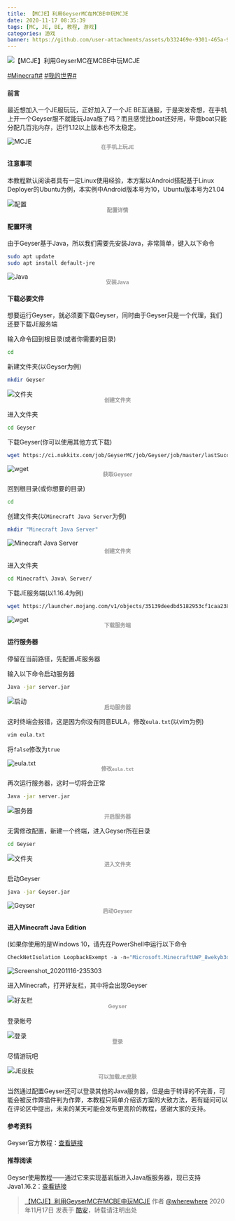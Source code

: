 ```yaml
---
title: 【MCJE】利用GeyserMC在MCBE中玩MCJE
date: 2020-11-17 08:35:39
tags: [MC, JE, BE, 教程, 游戏]
categories: 游戏
banner: https://github.com/user-attachments/assets/b332469e-9301-465a-91fd-fb589cb147f0
---
```

![【MCJE】利用GeyserMC在MCBE中玩MCJE](https://github.com/user-attachments/assets/b332469e-9301-465a-91fd-fb589cb147f0)

[#Minecraft#](https://www.coolapk.com/t/Minecraft) [#我的世界#](https://www.coolapk.com/t/我的世界)

#### 前言

最近想加入一个JE服玩玩，正好加入了一个JE BE互通服，于是突发奇想，在手机上开一个Geyser服不就能玩Java版了吗？而且感觉比boat还好用，毕竟boat只能分配几百兆内存，运行1.12以上版本也不太稳定。

![MCJE](https://github.com/user-attachments/assets/1bf88ec1-00a1-4688-9478-f301bb5ac8ea)
<figcaption class="figure">在手机上玩JE</figcaption>

#### 注意事项

本教程默认阅读者具有一定Linux使用经验，本方案以Android搭配基于Linux Deployer的Ubuntu为例，本实例中Android版本号为10，Ubuntu版本号为21.04

![配置](https://github.com/user-attachments/assets/a6a318f4-2b5b-418a-8468-2ffcef4423a2)
<figcaption class="figure">配置详情</figcaption>

#### 配置环境

<style>
  figcaption.figure {
    color: #999;
    font-size: 0.875em;
    font-weight: bold;
    line-height: 1;
    margin: 5px auto 15px;
    text-align: center;
  }

  p+figcaption.figure,
  p+div.code-line+.figure {
    margin: -15px auto 15px;
  }

  @media (max-width: 567px) {
    .post-body p+figcaption.figure {
      margin: -5px auto 15px;
    }
  }
</style>
<!--more-->

由于Geyser基于Java，所以我们需要先安装Java，非常简单，键入以下命令

```sh
sudo apt update
sudo apt install default-jre
```

![Java](https://github.com/user-attachments/assets/86a169aa-c2a8-43f4-84e4-c8dea21406c1)
<figcaption class="figure">安装Java</figcaption>

#### 下载必要文件

想要运行Geyser，就必须要下载Geyser，同时由于Geyser只是一个代理，我们还要下载JE服务端

输入命令回到根目录(或者你需要的目录)

```sh
cd
```

新建文件夹(以Geyser为例)

```sh
mkdir Geyser
```

![文件夹](https://github.com/user-attachments/assets/486f65d0-48d2-4a0b-87d2-a71d2341806d)
<figcaption class="figure">创建文件夹</figcaption>

进入文件夹

```sh
cd Geyser
```

下载Geyser(你可以使用其他方式下载)

```sh
wget https://ci.nukkitx.com/job/GeyserMC/job/Geyser/job/master/lastSuccessfulBuild/artifact/bootstrap/standalone/target/Geyser.jar
```

![wget](https://github.com/user-attachments/assets/5ce3f54c-5231-4da1-a4fc-267567e6a930)
<figcaption class="figure">获取Geyser</figcaption>

回到根目录(或你想要的目录)

```sh
cd
```

创建文件夹(以`Minecraft Java Server`为例)

```sh
mkdir "Minecraft Java Server"
```

<img src="https://github.com/user-attachments/assets/664bee3e-0371-45ba-b7ef-3997faa6c7a7" alt="Minecraft Java Server" />
<figcaption class="figure">创建文件夹</figcaption>

进入文件夹

```sh
cd Minecraft\ Java\ Server/
```

下载JE服务端(以1.16.4为例)

```sh
wget https://launcher.mojang.com/v1/objects/35139deedbd5182953cf1caa23835da59ca3d7cd/server.jar
```

![wget](https://github.com/user-attachments/assets/c5b6bdfd-6637-4437-a54c-d9805d837af2)
<figcaption class="figure">下载服务端</figcaption>

#### 运行服务器

停留在当前路径，先配置JE服务器

输入以下命令启动服务器

```sh
Java -jar server.jar
```

![启动](https://github.com/user-attachments/assets/2759f591-8265-4603-9c48-d8aae6a82278)
<figcaption class="figure">启动服务器</figcaption>

这时终端会报错，这是因为你没有同意EULA，修改`eula.txt`(以vim为例)

```sh
vim eula.txt
```

将`false`修改为`true`

![eula.txt](https://github.com/user-attachments/assets/dd6e3897-aa47-4e95-97cf-6dfcdf1c041a)
<figcaption class="figure">修改<code>eula.txt</code></figcaption>

再次运行服务器，这时一切将会正常

```sh
Java -jar server.jar
```

![服务器](https://github.com/user-attachments/assets/75ce4e2f-548e-4346-b0f6-43b3afa023c4)
<figcaption class="figure">开启服务器</figcaption>

无需修改配置，新建一个终端，进入Geyser所在目录

```sh
cd Geyser
```

![文件夹](https://github.com/user-attachments/assets/eb5c6c2b-635d-4fe4-ab90-f11fb00253ef)
<figcaption class="figure">进入文件夹</figcaption>

启动Geyser

```sh
java -jar Geyser.jar
```

![Geyser](https://github.com/user-attachments/assets/8829e231-bd28-4493-8edf-5fdd2dc891cf)
<figcaption class="figure">启动Geyser</figcaption>

#### 进入Minecraft Java Edition

(如果你使用的是Windows 10，请先在PowerShell中运行以下命令

```ps1
CheckNetIsolation LoopbackExempt -a -n="Microsoft.MinecraftUWP_8wekyb3d8bbwe"
```

![Screenshot_20201116-235303](https://github.com/user-attachments/assets/053f23f6-c831-4df2-b540-28987caf3c64)

进入Minecraft，打开好友栏，其中将会出现Geyser

![好友栏](https://github.com/user-attachments/assets/7184dbd6-fa8a-4aff-a447-66801b7bfbf4)
<figcaption class="figure">Geyser</figcaption>

登录帐号

![登录](https://github.com/user-attachments/assets/f5a05c74-4c2f-44e1-baaf-b9cd566062de)
<figcaption class="figure">登录</figcaption>

尽情游玩吧

![JE皮肤](https://github.com/user-attachments/assets/97f6bc5e-6d3b-4038-bc86-db5c145609b1)
<figcaption class="figure">可以加载JE皮肤</figcaption>

当然通过配置Geyser还可以登录其他的Java服务器，但是由于转译的不完善，可能会被反作弊插件判为作弊，本教程只简单介绍该方案的大致方法，若有疑问可以在评论区中提出，未来的某天可能会发布更高阶的教程，感谢大家的支持。

#### 参考资料

Geyser官方教程：[查看链接](https://github.com/GeyserMC/Geyser/wiki/Setup)

#### 推荐阅读

Geyser使用教程——通过它来实现基岩版进入Java版服务器，现已支持Java1.16.2：[查看链接](https://www.mcbbs.net/forum.php?mod=viewthread&tid=973002&highlight=)

> [【MCJE】利用GeyserMC在MCBE中玩MCJE](https://www.coolapk.com/feed/22991565?shareKey=ODBmYTQ0ZjFjZDNjNjY0N2FlMDc) 作者 [@wherewhere](https://www.coolapk.com/u/wherewhere) 2020年11月17日 发表于 [酷安](https://www.coolapk.com "Coolapk")，转载请注明出处
